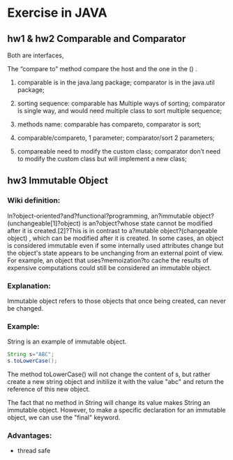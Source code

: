 # Exercise in JAVA
##  hw1 & hw2 Comparable and Comparator

Both are interfaces,

The “compare to” method compare the host and the one in the () .

1. comparable is in the java.lang package; comparator is in the java.util package;

2. sorting sequence: comparable has Multiple ways of sorting; comparator is single way, and would need multiple class to sort multiple sequence;

3. methods name: comparable has compareto, comparator is sort;

4. comparable/compareto, 1 parameter; comparator/sort 2 parameters;

5. compareable need to modify the custom class; comparator don’t need to modify the custom class but will implement a new class;

##  hw3 Immutable Object

### Wiki definition:

In?object-oriented?and?functional?programming, an?immutable object?(unchangeable[1]?object) is an?object?whose state cannot be modified after it is created.[2]?This is in contrast to a?mutable object?(changeable object) , which can be modified after it is created. In some cases, an object is considered immutable even if some internally used attributes change but the object's state appears to be unchanging from an external point of view. For example, an object that uses?memoization?to cache the results of expensive computations could still be considered an immutable object.

### Explanation:

Immutable object refers to those objects that once being created, can never be changed. 

### Example:

String is an example of immutable object.

```java
String s="ABC";
s.toLowerCase();
```


The method toLowerCase() will not change the content of s, but rather create a new string object and initilize it with the value "abc" and return  the reference of this new object.

The fact that no method in String will change its value makes String an immutable object. However, to make a specific declaration for an immutable object, we can use the "final" keyword.

### Advantages:

- thread safe